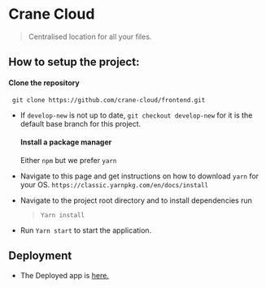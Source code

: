 # Crane Cloud
> Centralised location for all your files.

## How to setup the project:
 #### Clone the repository
  ` git clone https://github.com/crane-cloud/frontend.git`

 * If `develop-new` is not up to date, `git checkout develop-new` for it is the default base branch for this project.
   #### Install a package manager 
    Either `npm` but we prefer `yarn`
 * Navigate to this page and get instructions on how to download `yarn` for your OS. `https://classic.yarnpkg.com/en/docs/install`
 * Navigate to the project root directory and to install dependencies run 
     > `Yarn install`

*  Run  `Yarn start` to start the application.

## Deployment
* The Deployed app is [here.](http://crane-mak-w1.cranecloud.io:32667)
